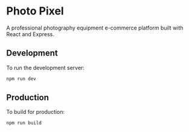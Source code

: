 # Photo Pixel

A professional photography equipment e-commerce platform built with React and Express.

## Development

To run the development server:

```bash
npm run dev
```

## Production

To build for production:

```bash
npm run build
```